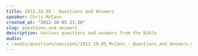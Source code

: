 ```yaml
--- 
title: 2012.10.05 - Questions and Answers
speaker: Chris McCann
created_at: "2012-10-05 21:30"
slug: questions-and-answers
description: Various questions and answers from the Bible
audio: 
- /audio/questions/sessions/2012.10.05_McCann_-_Questions_and_Answers.yaml
---
```

